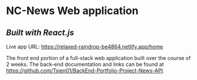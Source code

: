 # NC-News Web application
## *Built with React.js*

Live app URL: https://relaxed-raindrop-be4864.netlify.app/home

The front end portion of a full-stack web application built over the course of 2 weeks. The back-end documentation and links can be found at https://github.com/Tsien01/BackEnd-Portfolio-Project-News-API. 


